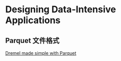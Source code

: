 # Designing Data-Intensive Applications

## Parquet 文件格式

[Dremel made simple with Parquet](http://lastorder.me/dremel-make-simple-with-parquet.html)

